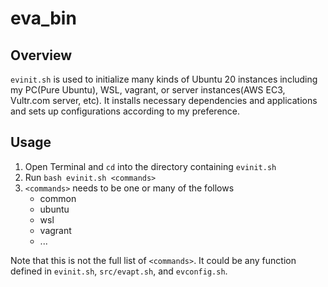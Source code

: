 # eva_bin

## Overview
`evinit.sh` is used to initialize many kinds of Ubuntu 20 instances including my PC(Pure Ubuntu), WSL, vagrant, or server instances(AWS EC3, Vultr.com server, etc). It installs necessary dependencies and applications and sets up configurations according to my preference.

## Usage
1. Open Terminal and `cd` into the directory containing `evinit.sh`
2. Run `bash evinit.sh <commands>`
3. `<commands>` needs to be one or many of the follows
    * common
    * ubuntu
    * wsl
    * vagrant
    * ...
  
Note that this is not the full list of `<commands>`. It could be any function defined in `evinit.sh`, `src/evapt.sh`, and `evconfig.sh`.
